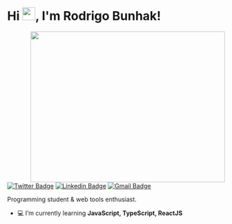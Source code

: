 <h1 align="left">Hi <img src="https://raw.githubusercontent.com/kaueMarques/kaueMarques/master/hi.gif" width="30px">, I'm Rodrigo Bunhak!</h1>

<img align="right" width="450em" height="350em" src="https://user-images.githubusercontent.com/61331457/152787631-f8dab946-82e8-4b31-a9d3-fd4764e1e19d.svg" />

[![Twitter Badge](https://img.shields.io/badge/-@rodrigobunhak-1f5aad?style=flat-square&labelColor=1f5aad&logo=twitter&logoColor=white&link=https://twitter.com/rodrigobunhak)](https://twitter.com/rodrigobunhak)
[![Linkedin Badge](https://img.shields.io/badge/-Rodrigo%20Bunhak-1f5aad?style=flat-square&logo=Linkedin&logoColor=white&link=https://www.linkedin.com/in/rodrigo-bunhak/)](https://www.linkedin.com/in/rodrigo-bunhak/) 
[![Gmail Badge](https://img.shields.io/badge/-rodrigo.bunhak@gmail.com-1f5aad?style=flat-square&logo=Gmail&logoColor=white&link=mailto:rodrigo.bunhak@gmail.com)](mailto:rodrigo.bunhak@gmail.com)



Programming student & web tools enthusiast. </br>
 - 💻 I’m currently learning **JavaScript, TypeScript, ReactJS**

